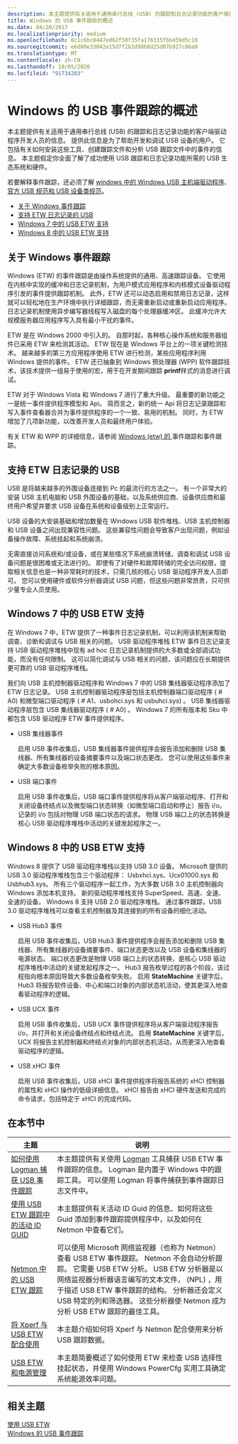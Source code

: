 ```yaml
---
description: 本主题提供有关适用于通用串行总线 (USB) 的跟踪和日志记录功能的客户端驱动程序开发人员的信息。
title: Windows 的 USB 事件跟踪的概述
ms.date: 04/20/2017
ms.localizationpriority: medium
ms.openlocfilehash: 0c1c6bc0447ed62f50f35fa176335fbb459d5c10
ms.sourcegitcommit: e6d80e33042e15d7f2b2d9868d25d07b927c86a0
ms.translationtype: MT
ms.contentlocale: zh-CN
ms.lasthandoff: 10/05/2020
ms.locfileid: "91734203"
---
```

# <a name="overview-of-usb-event-tracing-for-windows"></a>Windows 的 USB 事件跟踪的概述

本主题提供有关适用于通用串行总线 (USB) 的跟踪和日志记录功能的客户端驱动程序开发人员的信息。 提供此信息是为了帮助开发和调试 USB 设备的用户。 它包括有关如何安装这些工具、创建跟踪文件和分析 USB 跟踪文件中的事件的信息。 本主题假定你全面了解了成功使用 USB 跟踪和日志记录功能所需的 USB 生态系统和硬件。

若要解释事件跟踪，还必须了解 [windows 中的 Windows USB 主机端驱动程序](usb-3-0-driver-stack-architecture.md)、 [官方 USB 规范和 USB 设备类规范](https://www.usb.org/documents)。

- [关于 Windows 事件跟踪](#about-event-tracing-for-windows)
- [支持 ETW 日志记录的 USB](#usb-support-for-etw-logging)
- [Windows 7 中的 USB ETW 支持](#usb-etw-support-in-windows-7)
- [Windows 8 中的 USB ETW 支持](#usb-etw-support-in-windows-8)

## <a name="about-event-tracing-for-windows"></a>关于 Windows 事件跟踪

Windows (ETW) 的事件跟踪是由操作系统提供的通用、高速跟踪设备。 它使用在内核中实现的缓冲和日志记录机制，为用户模式应用程序和内核模式设备驱动程序引发的事件提供跟踪机制。 此外，ETW 还可以动态启用和禁用日志记录，这样就可以轻松地在生产环境中执行详细跟踪，而无需重新启动或重新启动应用程序。 日志记录机制使用异步编写器线程写入磁盘的每个处理器缓冲区。 此缓冲允许大规模服务器应用程序写入具有最小干扰的事件。

ETW 是在 Windows 2000 中引入的。 自那时起，各种核心操作系统和服务器组件已采用 ETW 来检测其活动。 ETW 现在是 Windows 平台上的一项关键检测技术。 越来越多的第三方应用程序使用 ETW 进行检测，某些应用程序利用 Windows 提供的事件。 ETW 还已抽象到 Windows 预处理器 (WPP) 软件跟踪技术，该技术提供一组易于使用的宏，用于在开发期间跟踪 **printf**样式的消息进行调试。

ETW 对于 Windows Vista 和 Windows 7 进行了重大升级。 最重要的新功能之一是统一事件提供程序模型和 Api。 简而言之，新的统一 Api 将日志记录跟踪和写入事件查看器合并为事件提供程序的一个一致、易用的机制。 同时，为 ETW 增加了几项新功能，以改善开发人员和最终用户体验。

有关 ETW 和 WPP 的详细信息，请参阅 [Windows (etw) 的 ](../devtest/event-tracing-for-windows--etw-.md)事件跟踪和事件跟踪。

## <a name="usb-support-for-etw-logging"></a>支持 ETW 日志记录的 USB

USB 是将越来越多的外围设备连接到 Pc 的最流行的方法之一。 有一个非常大的安装 USB 主机电脑和 USB 外围设备的基础，以及系统供应商、设备供应商和最终用户希望并要求 USB 设备在系统和设备级别上正常运行。

USB 设备的大安装基础和增加数量在 Windows USB 软件堆栈、USB 主机控制器和 USB 设备之间出现兼容性问题。 这些兼容性问题会导致客户出现问题，例如设备操作故障、系统挂起和系统崩溃。

无需直接访问系统和/或设备，或在某些情况下系统崩溃转储，调查和调试 USB 设备问题是很困难或无法进行的。 即使有了对硬件和故障转储的完全访问权限，提取相关信息也是一种非常耗时的技术，只需几核的核心 USB 驱动程序开发人员即可。 您可以使用硬件或软件分析器调试 USB 问题，但这些问题非常昂贵，只可供少量专业人员使用。

## <a name="usb-etw-support-in-windows-7"></a>Windows 7 中的 USB ETW 支持

在 Windows 7 中，ETW 提供了一种事件日志记录机制，可以利用该机制来帮助调查、诊断和调试与 USB 相关的问题。 USB 驱动程序堆栈 ETW 事件日志记录支持 USB 驱动程序堆栈中现有 ad hoc 日志记录机制提供的大多数或全部调试功能，而没有任何限制。 这可以简化调试与 USB 相关的问题，该问题应在长期提供更可靠的 USB 驱动程序堆栈。

我们向 USB 主机控制器驱动程序和 Windows 7 中的 USB 集线器驱动程序添加了 ETW 日志记录。 USB 主机控制器驱动程序层包括主机控制器端口驱动程序 ( # A0) 和微型端口驱动程序 ( # A1、usbohci.sys 和 usbuhci.sys) 。 USB 集线器驱动程序层包含 USB 集线器驱动程序 ( # A0) 。 Windows 7 的所有版本和 Sku 中都包含 USB 驱动程序 ETW 事件提供程序。

- USB 集线器事件

    启用 USB 事件收集后，USB 集线器事件提供程序会报告添加和删除 USB 集线器、所有集线器的设备摘要事件以及端口状态更改。 您可以使用这些事件来确定大多数设备枚举失败的根本原因。

- USB 端口事件

    启用 USB 事件收集后，USB 端口事件提供程序将从客户端驱动程序、打开和关闭设备终结点以及微型端口状态转换（如微型端口启动和停止）报告 i/o。 记录的 i/o 包括对物理 USB 端口状态的请求。 物理 USB 端口上的状态转换是核心 USB 驱动程序堆栈中活动的关键发起程序之一。

## <a name="usb-etw-support-in-windows-8"></a>Windows 8 中的 USB ETW 支持

Windows 8 提供了 USB 驱动程序堆栈以支持 USB 3.0 设备。 Microsoft 提供的 USB 3.0 驱动程序堆栈包含三个驱动程序： Usbxhci.sys、Ucx01000.sys 和 Usbhub3.sys。 所有三个驱动程序一起工作，为大多数 USB 3.0 主机控制器向 Windows 添加本机支持。 新的驱动程序堆栈支持 SuperSpeed、高速、全速、全速的设备。 Windows 8 支持 USB 2.0 驱动程序堆栈。 通过事件跟踪，USB 3.0 驱动程序堆栈可以查看主机控制器及其连接到的所有设备的细化活动。

- USB Hub3 事件

    启用 USB 事件收集后，USB Hub3 事件提供程序会报告添加和删除 USB 集线器、所有集线器的设备摘要事件、端口状态更改以及 USB 设备和集线器的电源状态。 端口状态更改是物理 USB 端口上的状态转换，是核心 USB 驱动程序堆栈中活动的关键发起程序之一。 Hub3 报告枚举过程的各个阶段，该过程指向根本原因导致大多数设备枚举失败。 启用 **StateMachine** 关键字后，Hub3 将报告软件设备、中心和端口对象的内部状态机活动，使其更深入地查看驱动程序的逻辑。

- USB UCX 事件

    启用 USB 事件收集后，USB UCX 事件提供程序将从客户端驱动程序报告 i/o，并打开和关闭设备终结点和终结点流。 启用 **StateMachine** 关键字后，UCX 将报告主机控制器和终结点对象的内部状态机活动，从而更深入地查看驱动程序的逻辑。

- USB xHCI 事件

    启用 USB 事件收集后，USB xHCI 事件提供程序将报告系统的 xHCI 控制器的属性和 xHCI 操作的低级详细信息。 xHCI 报告由 xHCI 硬件发送和完成的命令请求，包括特定于 xHCI 的完成代码。

## <a name="in-this-section"></a>在本节中

| 主题 | 说明 |
| --- | --- |
|[如何使用 Logman 捕获 USB 事件跟踪](how-to-capture-a-usb-event-trace.md) | 本主题提供有关使用 [Logman](/previous-versions/windows/it-pro/windows-server-2008-R2-and-2008/cc753820(v=ws.10)) 工具捕获 USB ETW 事件跟踪的信息。 Logman 是内置于 Windows 中的跟踪工具。 可以使用 Logman 将事件捕获到事件跟踪日志文件中。 |
| [使用 USB ETW 跟踪中的活动 ID GUID](using-usb-etw.md) | 本主题提供有关活动 ID Guid 的信息、如何将这些 Guid 添加到事件跟踪提供程序中，以及如何在 Netmon 中查看它们。 |
|[Netmon 中的 USB ETW 跟踪](viewing-etw-traces-in-netmon.md) | 可以使用 Microsoft 网络监视器（也称为 Netmon）查看 USB ETW 事件跟踪。 Netmon 不会自动分析跟踪。 它需要 USB ETW 分析。 USB ETW 分析器是以网络监视器分析器语言编写的文本文件， (NPL) ，用于描述 USB ETW 事件跟踪的结构。 分析器还会定义 USB 特定的列和筛选器。 这些分析器使 Netmon 成为分析 USB ETW 跟踪的最佳工具。 |
| [将 Xperf 与 USB ETW 配合使用](using-xperf-with-usb-etw.md) | 本主题介绍如何将 Xperf 与 Netmon 配合使用来分析 USB 跟踪数据。 |
| [USB ETW 和电源管理](usb-etw-and-power-management.md) | 本主题简要概述了如何使用 ETW 来检查 USB 选择性挂起状态，并使用 Windows PowerCfg 实用工具确定系统能源效率问题。 |

## <a name="related-topics"></a>相关主题

[使用 USB ETW](using-usb-etw.md)  
[Windows 的 USB 事件跟踪](usb-event-tracing-for-windows.md)